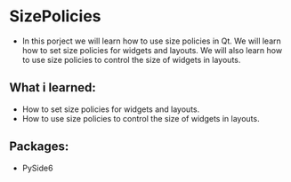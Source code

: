 # SizePolicies

* In this porject we will learn how to use size policies in Qt. We will learn how to set size policies for widgets and layouts. We will also learn how to use size policies to control the size of widgets in layouts.

## What i learned:
* How to set size policies for widgets and layouts.
* How to use size policies to control the size of widgets in layouts.

## Packages:
* PySide6